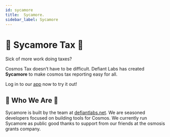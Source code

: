 ```yaml
---
id: sycamore
title:  Sycamore.
sidebar_label: Sycamore
---
```

# 🌳 Sycamore Tax 🌳

Sick of more work doing taxes? 

Cosmos Tax doesn’t have to be difficult. Defiant Labs has created **Sycamore** to make cosmos tax reporting easy for all.

Log in to our [app](https://app.sycamore.tax/) now to try it out!

## 👥 Who We Are 👥

Sycamore is built by the team at [defiantlabs.net](http://defiantlabs.net). We are seasoned developers focused on building tools for Cosmos. We currently run Sycamore as public good thanks to support from our friends at the osmosis grants company.